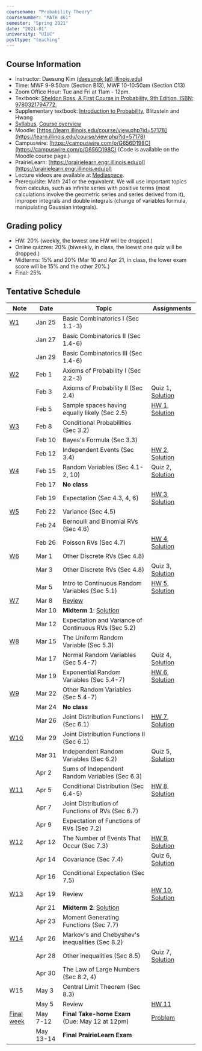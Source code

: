 ```yaml
---
coursename: "Probability Theory"
coursenumber: "MATH 461"
semester: "Spring 2021"
date: "2021-01"
university: "UIUC"
posttype: "teaching"
---
```


## Course Information

- Instructor: Daesung Kim ([daesungk (at) illinois.edu](mailto:daesungk@illinois.edu))
- Time: MWF 9-9:50am (Section B13), MWF 10-10:50am (Section C13)
- Zoom Office Hour: Tue and Fri at 11am - 12pm.
- Textbook: [Sheldon Ross, A First Course in Probability, 9th Edition, ISBN: 9780321794772.](https://www.amazon.com/First-Course-Probability-9th/dp/032179477X)
- Supplementary textbook: [Introduction to Probability](http://probabilitybook.net), Blitzstein and Hwang
- [Syllabus](math461-s21-syllabus.pdf), [Course overview](math461-s21-overview.pdf) 
- Moodle: [https://learn.illinois.edu/course/view.php?id=57178](https://learn.illinois.edu/course/view.php?id=57178) 
- Campuswire: [https://campuswire.com/p/G656D198C](https://campuswire.com/p/G656D198C) (Code is available on the Moodle course page.)
- PrairieLearn: [https://prairielearn.engr.illinois.edu/pl](https://prairielearn.engr.illinois.edu/pl)
- Lecture videos are available at [Mediaspace](https://mediaspace.illinois.edu/channel/MATH+461%3A+Probability+Theory+Spring+2021/197286143).
- Prerequisite: Math 241 or the equivalent. We will use important topics from calculus, such as infinite series with positive terms (most calculations involve the geometric series and series derived from it), improper integrals and double integrals (change of variables formula, manipulating Gaussian integrals).

## Grading policy
- HW: 20% (weekly, the lowest one HW will be dropped.)
- Online quizzes: 20% (biweekly, in class, the loewst one quiz will be dropped.)
- Midterms: 15% and 20% (Mar 10 and Apr 21, in class, the lower exam score will be 15% and the other 20%.)
- Final: 25%

## Tentative Schedule 
| Note                                   | Date      | Topic                                                | Assignments                                                        |
| ---                                    | ---       | ---                                                  | ---                                                                |
| [W1](math461-s21-note-w1.pdf)          | Jan 25    | Basic Combinatorics I (Sec 1.1-3)                    |                                                                    |
|                                        | Jan 27    | Basic Combinatorics II (Sec 1.4-6)                   |                                                                    |
|                                        | Jan 29    | Basic Combinatorics III (Sec 1.4-6)                  |                                                                    |
| [W2](math461-s21-note-w2.pdf)          | Feb 1     | Axioms of Probability I (Sec 2.2-3)                  |                                                                    |
|                                        | Feb 3     | Axioms of Probability II (Sec 2.4)                   | Quiz 1, [Solution](math461-s21-quiz1sol.pdf)                       |
|                                        | Feb 5     | Sample spaces having equally likely (Sec 2.5)        | [HW 1](math461-s21-hw1.pdf), [Solution](math461-s21-hw1sol.pdf)    |
| [W3](math461-s21-note-w3.pdf)          | Feb 8     | Conditional Probabilities (Sec 3.2)                  |                                                                    |
|                                        | Feb 10    | Bayes's Formula (Sec 3.3)                            |                                                                    |
|                                        | Feb 12    | Independent Events (Sec 3.4)                         | [HW 2](math461-s21-hw2.pdf), [Solution](math461-s21-hw2sol.pdf)    |
| [W4](math461-s21-note-w4.pdf)          | Feb 15    | Random Variables (Sec 4.1-2, 10)                     | Quiz 2, [Solution](math461-s21-quiz2sol.pdf)                       |
|                                        | Feb 17    | **No class**                                         |                                                                    |
|                                        | Feb 19    | Expectation (Sec 4.3, 4, 6)                          | [HW 3](math461-s21-hw3.pdf), [Solution](math461-s21-hw3sol.pdf)    |
| [W5](math461-s21-note-w5.pdf)          | Feb 22    | Variance (Sec 4.5)                                   |                                                                    |
|                                        | Feb 24    | Bernoulli and Binomial RVs (Sec 4.6)                 |                                                                    |
|                                        | Feb 26    | Poisson RVs (Sec 4.7)                                | [HW 4](math461-s21-hw4.pdf), [Solution](math461-s21-hw4sol.pdf)    |
| [W6](math461-s21-note-w6.pdf)          | Mar 1     | Other Discrete RVs (Sec 4.8)                         |                                                                    |
|                                        | Mar 3     | Other Discrete RVs (Sec 4.8)                         | Quiz 3, [Solution](math461-s21-quiz3sol.pdf)                       |
|                                        | Mar 5     | Intro to Continuous Random Variables (Sec 5.1)       | [HW 5](math461-s21-hw5.pdf), [Solution](math461-s21-hw5sol.pdf)    |
| [W7](math461-s21-note-w7.pdf)          | Mar 8     | [Review](math461-s21-MT1.pdf)                        |                                                                    |
|                                        | Mar 10    | **Midterm 1**: [Solution](math461-s21-mt1sol.pdf)    |                                                                    |
|                                        | Mar 12    | Expectation and Variance of Continuous RVs (Sec 5.2) |                                                                    |
| [W8](math461-s21-note-w8.pdf)          | Mar 15    | The Uniform Random Variable (Sec 5.3)                |                                                                    |
|                                        | Mar 17    | Normal Random Variables (Sec 5.4-7)                  | Quiz 4, [Solution](math461-s21-quiz4sol.pdf)                       |
|                                        | Mar 19    | Exponential Random Variables (Sec 5.4-7)             | [HW 6](math461-s21-hw6.pdf), [Solution](math461-s21-hw6sol.pdf)    |
| [W9](math461-s21-note-w9.pdf)          | Mar 22    | Other Random Variables (Sec 5.4-7)                   |                                                                    |
|                                        | Mar 24    | **No class**                                         |                                                                    |
|                                        | Mar 26    | Joint Distribution Functions I (Sec 6.1)             | [HW 7](math461-s21-hw7.pdf), [Solution](math461-s21-hw7sol.pdf)    |
| [W10](math461-s21-note-w10.pdf)        | Mar 29    | Joint Distribution Functions II (Sec 6.1)            |                                                                    |
|                                        | Mar 31    | Independent Random Variables (Sec 6.2)               | Quiz 5, [Solution](math461-s21-quiz5sol.pdf)                       |
|                                        | Apr 2     | Sums of Independent Random Variables (Sec 6.3)       |                                                                    |
| [W11](math461-s21-note-w11.pdf)        | Apr 5     | Conditional Distribution (Sec 6.4-5)                 | [HW 8](math461-s21-hw8.pdf), [Solution](math461-s21-hw8sol.pdf)    |
|                                        | Apr 7     | Joint Distribution of Functions of RVs (Sec 6.7)     |                                                                    |
|                                        | Apr 9     | Expectation of Functions of RVs (Sec 7.2)            |                                                                    |
| [W12](math461-s21-note-w12.pdf)        | Apr 12    | The Number of Events That Occur (Sec 7.3)            | [HW 9](math461-s21-hw9.pdf), [Solution](math461-s21-hw9sol.pdf)    |
|                                        | Apr 14    | Covariance (Sec 7.4)                                 | Quiz 6, [Solution](math461-s21-quiz6sol.pdf)                       |
|                                        | Apr 16    | Conditional Expectation (Sec 7.5)                    |                                                                    |
| [W13](math461-s21-note-w13.pdf)        | Apr 19    | Review                                               | [HW 10](math461-s21-hw10.pdf), [Solution](math461-s21-hw10sol.pdf) |
|                                        | Apr 21    | **Midterm 2**: [Solution](math461-s21-mt2sol.pdf)    |                                                                    |
|                                        | Apr 23    | Moment Generating Functions (Sec 7.7)                |                                                                    |
| [W14](math461-s21-note-w14.pdf)        | Apr 26    | Markov's and Chebyshev's inequalities (Sec 8.2)      |                                                                    |
|                                        | Apr 28    | Other inequalities (Sec 8.5)                         | Quiz 7, [Solution](math461-s21-quiz7sol.pdf)                       |
|                                        | Apr 30    | The Law of Large Numbers (Sec 8.2, 4)                |                                                                    |
| W15                                    | May 3     | Central Limit Theorem (Sec 8.3)                      |                                                                    |
|                                        | May 5     | Review                                               | [HW 11](math461-s21-hw11.pdf)                                      |
| [Final week](math461-s21-finalann.pdf) | May 7-12  | **Final Take-home Exam** (Due: May 12 at 12pm)       | [Problem](math461-s21-finalth.pdf)                                 |
|                                        | May 13-14 | **Final PrairieLearn Exam**                          |                                                                    |


